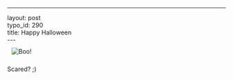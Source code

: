 ------------------------------------------------------------------------

layout: post\
typo\_id: 290\
title: Happy Halloween\
---\
<img src="http://files.jnewland.com/boo.png" style="margin:10px" alt="Boo!" title="Boo!" />

Scared? ;)
